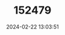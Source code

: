 ---
title: "152479"
category: "Mammillaria prolifera"
draft: false
date: 2024-02-22 13:03:51
languages:
  English: ["Texas Nipple Cactus", "West Indian Nipple-cactus"]
  Spanish; Castilian: ["Biznaga Prolifera"]
---